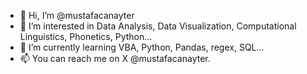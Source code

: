 - 👋 Hi, I’m @mustafacanayter
- 👀 I’m interested in Data Analysis, Data Visualization, Computational Linguistics, Phonetics, Python...
- 🌱 I’m currently learning VBA, Python, Pandas, regex, SQL...
- 📫 You can reach me on X @mustafacanayter.

<!---
mustafacanayter/mustafacanayter is a ✨ special ✨ repository because its `README.md` (this file) appears on your GitHub profile.
You can click the Preview link to take a look at your changes.
--->
